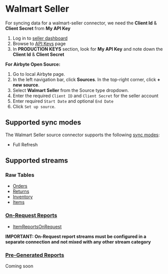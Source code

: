# Walmart Seller

For syncing data for a walmart-seller connector, we need the **Client Id** & **Client Secret** from **My API Key**
1. Log in to [seller dashboard](https://seller.walmart.com) 
2. Browse to [API Keys](https://developer.walmart.com/account/generateKey) page
3. In **PRODUCTION KEYS** section, look for **My API Key** and note down the **Client Id** & **Client Secret**


**For Airbyte Open Source:**

1. Go to local Airbyte page.
2. In the left navigation bar, click **Sources**. In the top-right corner, click **+ new source**. 
3. Select **Walmart Seller** from the Source type dropdown. 
4. Enter the required `Client ID` and `Client Secret` for the seller account
5. Enter required `Start Date` and optional `End Date`
6. Click `Set up source`.

## Supported sync modes

The Walmart Seller source connector supports the following [sync modes](https://docs.airbyte.com/cloud/core-concepts/#connection-sync-mode):
 - Full Refresh

## Supported streams

### Raw Tables
- [Orders](https://developer.walmart.com/doc/us/us-mp/us-mp-orders/)
- [Returns](https://developer.walmart.com/doc/us/mp/us-mp-returns/)
- [Inventory](https://developer.walmart.com/doc/us/mp/us-mp-inventory/)
- [Items](https://developer.walmart.com/doc/us/mp/us-mp-items/)

### [On-Request Reports](https://developer.walmart.com/doc/us/us-mp/us-mp-onrequestreports/)
- [ItemReportsOnRequest](https://developer.walmart.com/doc/us/us-mp/us-mp-onrequestreports/)


**IMPORTANT: On-Request report streams must be configured in a separate connection and not mixed with any other stream category**

### [Pre-Generated Reports](https://developer.walmart.com/doc/us/us-mp/us-mp-reports/)
Coming soon
